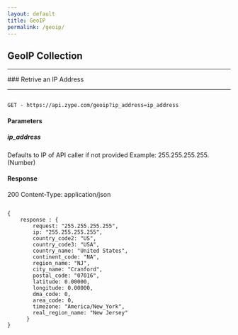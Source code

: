 ```yaml
---
layout: default
title: GeoIP
permalink: /geoip/
---
```


## GeoIP Collection
<hr>
### Retrive an IP Address
<hr>

<pre><code>
GET - https://api.zype.com/geoip?ip_address=ip_address
</code></pre>

#### Parameters

##### ip_address
Defaults to IP of API caller if not provided Example: 255.255.255.255. (Number)

#### Response
200
Content-Type: application/json
<pre><code>
{
    response : {
        request: "255.255.255.255",
        ip: "255.255.255.255",
        country_code2: "US",
        country_code3: "USA",
        country_name: "United States",
        continent_code: "NA",
        region_name: "NJ",
        city_name: "Cranford",
        postal_code: "07016",
        latitude: 0.00000,
        longitude: 0.00000,
        dma_code: 0,
        area_code: 0,
        timezone: "America/New_York",
        real_region_name: "New Jersey"
      }
}
</code></pre>
